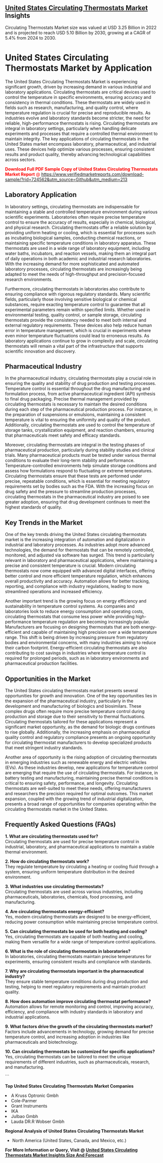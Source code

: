 <h2><a href="https://www.verifiedmarketreports.com/download-sample/?rid=724562&amp;utm_source=Github&amp;utm_medium=213" target="_blank">United States Circulating Thermostats Market</a> Insights</h2><p>Circulating Thermostats Market size was valued at USD 3.25 Billion in 2022 and is projected to reach USD 5.10 Billion by 2030, growing at a CAGR of 5.4% from 2024 to 2030.</p><p><h1>United States Circulating Thermostats Market by Application</h1><p>The United States Circulating Thermostats Market is experiencing significant growth, driven by increasing demand in various industrial and laboratory applications. Circulating thermostats are critical devices used to control the temperature in specific environments, ensuring accuracy and consistency in thermal conditions. These thermostats are widely used in fields such as research, manufacturing, and quality control, where temperature regulation is crucial for precise and reproducible results. As industries evolve and laboratory standards become stricter, the need for reliable, high-performance thermostats is rising. Circulating thermostats are integral in laboratory settings, particularly when handling delicate experiments and processes that require a controlled thermal environment to maintain integrity. The key applications of circulating thermostats in the United States market encompass laboratory, pharmaceutical, and industrial uses. These devices help optimize various processes, ensuring consistent results and product quality, thereby advancing technological capabilities across sectors. <p><span class=""><span style="color: #ff0000;"><strong>Download Full PDF Sample Copy of United States Circulating Thermostats Market Report</strong> @ </span><a href="https://www.verifiedmarketreports.com/download-sample/?rid=724562&amp;utm_source=Github&amp;utm_medium=213" target="_blank">https://www.verifiedmarketreports.com/download-sample/?rid=724562&amp;utm_source=Github&amp;utm_medium=213</a></span></p></p><h2>Laboratory Application</h2><p>In laboratory settings, circulating thermostats are indispensable for maintaining a stable and controlled temperature environment during various scientific experiments. Laboratories often require precise temperature control to ensure the accuracy of results, especially in chemical, biological, and physical research. Circulating thermostats offer a reliable solution by providing uniform heating or cooling, which is essential for processes such as incubating biological samples, conducting chemical reactions, or maintaining specific temperature conditions in laboratory apparatus. These thermostats are used in a wide range of laboratory equipment, including water baths, incubators, and reaction vessels, making them an integral part of daily operations in both academic and industrial research laboratories. With the increasing demand for more sophisticated and automated laboratory processes, circulating thermostats are increasingly being adapted to meet the needs of high-throughput and precision-focused research environments.<p>Furthermore, circulating thermostats in laboratories also contribute to ensuring compliance with rigorous regulatory standards. Many scientific fields, particularly those involving sensitive biological or chemical substances, require exacting temperature control to guarantee that all experimental parameters remain within specified limits. Whether used in environmental testing, quality control, or sample storage, circulating thermostats provide the consistency needed to meet both internal and external regulatory requirements. These devices also help reduce human error in temperature management, which is crucial in experiments where even minor temperature fluctuations could lead to erroneous results. As laboratory applications continue to grow in complexity and scale, circulating thermostats will remain a vital part of the infrastructure that supports scientific innovation and discovery. <h2>Pharmaceutical Industry</h2><p>In the pharmaceutical industry, circulating thermostats play a crucial role in ensuring the quality and stability of drug production and testing processes. Temperature control is essential throughout the drug manufacturing and formulation process, from active pharmaceutical ingredient (API) synthesis to final drug packaging. Precise thermal management provided by circulating thermostats is necessary to maintain the desired conditions during each step of the pharmaceutical production process. For instance, in the preparation of suspensions or emulsions, maintaining a consistent temperature is vital to ensuring the uniformity and quality of the product. Additionally, circulating thermostats are used to control the temperature of storage tanks, crystallization equipment, and reaction chambers, ensuring that pharmaceuticals meet safety and efficacy standards.<p>Moreover, circulating thermostats are integral in the testing phases of pharmaceutical production, particularly during stability studies and clinical trials. Many pharmaceutical products must be tested under various thermal conditions to evaluate their long-term stability and performance. Temperature-controlled environments help simulate storage conditions and assess how formulations respond to fluctuating or extreme temperatures. Circulating thermostats ensure that these tests are performed under precise, repeatable conditions, which is essential for meeting regulatory requirements set by bodies such as the FDA. With the increasing focus on drug safety and the pressure to streamline production processes, circulating thermostats in the pharmaceutical industry are poised to see greater adoption, ensuring that drug development continues to meet the highest standards of quality.<h2>Key Trends in the Market</h2><p>One of the key trends driving the United States circulating thermostats market is the increasing integration of automation and digitalization in industrial and laboratory processes. As industries adopt more advanced technologies, the demand for thermostats that can be remotely controlled, monitored, and adjusted via software has surged. This trend is particularly relevant in laboratory and pharmaceutical applications, where maintaining a precise and consistent temperature is crucial. Modern circulating thermostats now come equipped with advanced digital interfaces, offering better control and more efficient temperature regulation, which enhances overall productivity and accuracy. Automation allows for better tracking, reporting, and compliance with industry regulations, leading to more streamlined operations and increased efficiency.<p>Another important trend is the growing focus on energy efficiency and sustainability in temperature control systems. As companies and laboratories look to reduce energy consumption and operating costs, circulating thermostats that consume less power while providing high-performance temperature regulation are becoming increasingly popular. Manufacturers are focusing on designing thermostats that are both energy-efficient and capable of maintaining high precision over a wide temperature range. This shift is being driven by increasing pressure from regulatory bodies and environmental concerns, with many industries aiming to reduce their carbon footprint. Energy-efficient circulating thermostats are also contributing to cost savings in industries where temperature control is required for prolonged periods, such as in laboratory environments and pharmaceutical production facilities.<h2>Opportunities in the Market</h2><p>The United States circulating thermostats market presents several opportunities for growth and innovation. One of the key opportunities lies in the expansion of the pharmaceutical industry, particularly in the development and manufacturing of biologics and biosimilars. These complex drugs often require more precise temperature control during production and storage due to their sensitivity to thermal fluctuations. Circulating thermostats tailored for these applications represent a significant market opportunity, as the demand for biologic drugs continues to rise globally. Additionally, the increasing emphasis on pharmaceutical quality control and regulatory compliance presents an ongoing opportunity for circulating thermostat manufacturers to develop specialized products that meet stringent industry standards.<p>Another area of opportunity is the rising adoption of circulating thermostats in emerging industries such as renewable energy and electric vehicles (EVs). As these industries develop, new applications for temperature control are emerging that require the use of circulating thermostats. For instance, in battery testing and manufacturing, maintaining precise thermal conditions is critical to ensuring safety, performance, and longevity. Circulating thermostats are well-suited to meet these needs, offering manufacturers and researchers the precision required for optimal outcomes. This market expansion, coupled with the growing trend of industrial digitalization, presents a broad range of opportunities for companies operating within the circulating thermostats market in the United States.<h2>Frequently Asked Questions (FAQs)</h2><p><strong>1. What are circulating thermostats used for?</strong><br>Circulating thermostats are used for precise temperature control in industrial, laboratory, and pharmaceutical applications to maintain a stable thermal environment.</p><p><strong>2. How do circulating thermostats work?</strong><br>They regulate temperature by circulating a heating or cooling fluid through a system, ensuring uniform temperature distribution in the desired environment.</p><p><strong>3. What industries use circulating thermostats?</strong><br>Circulating thermostats are used across various industries, including pharmaceuticals, laboratories, chemicals, food processing, and manufacturing.</p><p><strong>4. Are circulating thermostats energy-efficient?</strong><br>Yes, modern circulating thermostats are designed to be energy-efficient, reducing power consumption while maintaining precise temperature control.</p><p><strong>5. Can circulating thermostats be used for both heating and cooling?</strong><br>Yes, circulating thermostats are capable of both heating and cooling, making them versatile for a wide range of temperature control applications.</p><p><strong>6. What is the role of circulating thermostats in laboratories?</strong><br>In laboratories, circulating thermostats maintain precise temperatures for experiments, ensuring consistent results and compliance with standards.</p><p><strong>7. Why are circulating thermostats important in the pharmaceutical industry?</strong><br>They ensure stable temperature conditions during drug production and testing, helping to meet regulatory requirements and maintain product quality.</p><p><strong>8. How does automation improve circulating thermostat performance?</strong><br>Automation allows for remote monitoring and control, improving accuracy, efficiency, and compliance with industry standards in laboratory and industrial applications.</p><p><strong>9. What factors drive the growth of the circulating thermostats market?</strong><br>Factors include advancements in technology, growing demand for precise temperature control, and increasing adoption in industries like pharmaceuticals and biotechnology.</p><p><strong>10. Can circulating thermostats be customized for specific applications?</strong><br>Yes, circulating thermostats can be tailored to meet the unique requirements of different industries, such as pharmaceuticals, research, and manufacturing.</p>```</p><p><strong>Top United States Circulating Thermostats Market Companies</strong></p><div data-test-id=""><p><li>A Kruss Optronic Gmbh</li><li> Cole-Parmer</li><li> Grant Instruments</li><li> IKA</li><li> Julbao Gmbh</li><li> Lauda DR.R Wobser Gmbh</li></p><div><strong>Regional Analysis of&nbsp;United States Circulating Thermostats Market</strong></div><ul><li dir="ltr"><p dir="ltr">North America&nbsp;(United States, Canada, and Mexico, etc.)</p></li></ul><p><strong>For More Information or Query, Visit @&nbsp;</strong><strong><a href="https://www.verifiedmarketreports.com/product/circulating-thermostats-market/?utm_source=Github&amp;utm_medium=213" target="_blank">United States Circulating Thermostats Market Insights Size And Forecast</a></strong></p></div>

